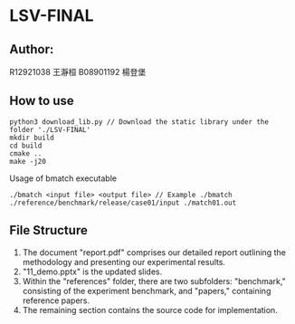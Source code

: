 # LSV-FINAL

## Author:
R12921038 王瀞桓
B08901192 楊登堡

## How to use
```
python3 download_lib.py // Download the static library under the folder './LSV-FINAL'
mkdir build
cd build
cmake ..
make -j20
```
Usage of bmatch executable
```
./bmatch <input file> <output file> // Example ./bmatch ./reference/benchmark/release/case01/input ./match01.out
```

## File Structure
1. The document "report.pdf" comprises our detailed report outlining the methodology and presenting our experimental results.
2. "11_demo.pptx" is the updated slides.
3. Within the "references" folder, there are two subfolders: "benchmark," consisting of the experiment benchmark, and "papers," containing reference papers.
4. The remaining section contains the source code for implementation.